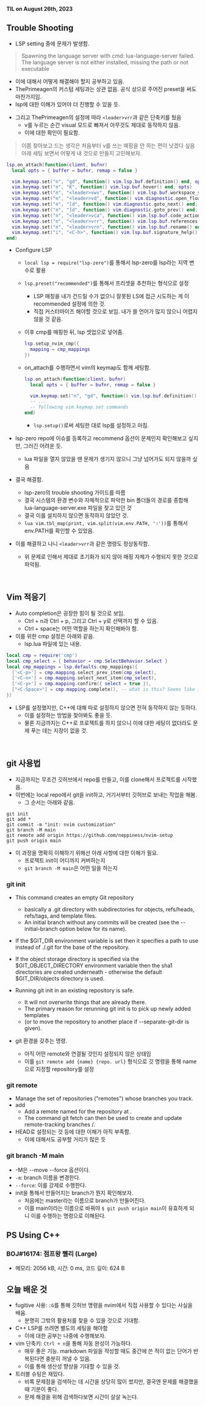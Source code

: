 **TIL on August 26th, 2023**

## Trouble Shooting
* LSP setting 중에 문제가 발생함.

> Spawning the language server with cmd:
> lua-language-server failed.
> The language server is not either installed, missing the path or not executable

  - 이에 대해서 어떻게 해결해야 할지 공부하고 있음.
  - ThePrimeagen의 커스텀 세팅과는 상관 없음. 공식 상으로 주어진 preset을 써도 마찬가지임.
  - lsp에 대한 이해가 있어야 더 진행할 수 있을 듯.

* 그리고 ThePrimeagen의 설정에 따라 `<leader>vrr`과 같은 단축키를 뒀음
  - <leader>v를 누르는 순간 visual 모드로 빠져서 아무것도 제대로 동작하지 않음.
  - 이에 대한 확인이 필요함.
> 이쯤 찾아보고 드는 생각은 처음부터 v를 쓰는 매핑을 안 하는 편이 낫겠다 싶음
> 아래 세팅 보면서 어떻게 내 것으로 만들지 고민해보자.

```lua
lsp.on_attach(function(client, bufnr)
  local opts = { buffer = bufnr, remap = false }

  vim.keymap.set("n", "gd", function() vim.lsp.buf.definition() end, opts)
  vim.keymap.set("n", "K", function() vim.lsp.buf.hover() end, opts)
  vim.keymap.set("n", "<leader>vws", function() vim.lsp.buf.workspace_symbol() end, opts)
  vim.keymap.set("n", "<leader>vd", function() vim.diagnostic.open_float() end, opts)
  vim.keymap.set("n", "[d", function() vim.diagnostic.goto_next() end, opts)
  vim.keymap.set("n", "]d", function() vim.diagnostic.goto_prev() end, opts)
  vim.keymap.set("n", "<leader>vca", function() vim.lsp.buf.code_action() end, opts)
  vim.keymap.set("n", "<leader>vrr", function() vim.lsp.buf.references() end, opts)
  vim.keymap.set("n", "<leader>vrn", function() vim.lsp.buf.rename() end, opts)
  vim.keymap.set("i", "<C-h>", function() vim.lsp.buf.signature_help() end, opts)
end)
```

* Configure LSP
  - `local lsp = require("lsp-zero")`를 통해서 lsp-zero를 lsp라는 지역 변수로 활용
  - `lsp.preset("recommended")`를 통해서 프리셋을 추천하는 형식으로 설정
    + LSP 매칭을 내가 건드릴 수가 없으니 잘못된 LS에 접근 시도하는 게 이 recommended 설정에 의한 것.
    + 직접 커스터마이즈 해야할 것으로 보임. 내가 쓸 언어가 많지 않으니 어렵지 않을 것 같음.
  - 이후 cmp를 매핑한 뒤, lsp 셋업으로 넣어줌.

    ```lua
    lsp.setup_nvim_cmp({
      mapping = cmp_mappings
    })
    ```

  - on_attach를 수행하면서 vim의 keymap도 함께 세팅함.
    ```lua
    lsp.on_attach(function(client, bufnr)
      local opts = { buffer = bufnr, remap = false }

      vim.keymap.set("n", "gd", function() vim.lsp.buf.definition() end, opts)
      -- ...
      -- following vim.keymap.set commands
    end)
    ```

    - `lsp.setup()`로써 세팅한 대로 lsp를 설정하고 마침.
* lsp-zero repo에 이슈를 등록하고 recommend 옵션이 문제인지 확인해보고 싶지만, 그러긴 어려운 듯.
  - lua 파일을 열지 않았을 땐 문제가 생기지 않으니 그냥 넘어가도 되지 않을까 싶음

* 결국 해결함.
  - lsp-zero의 trouble shooting 가이드를 따름
  - 결국 시스템의 환경 변수와 자체적으로 파악한 bin 폴더들의 경로를 종합해 lua-language-server.exe 파일을 찾고 있던 것
  - 결국 이를 설치하지 않으면 동작하지 않았던 것.
  - `lua vim.tbl_map(print, vim.split(vim.env.PATH, ':'))`를 통해서 env.PATH를 확인할 수 있었음.
* 이를 해결하고 나니 `<leader>vrr`과 같은 명령도 정상동작함.
  - 위 문제로 인해서 제대로 초기화가 되지 않아 매핑 자체가 수행되지 못한 것으로 파악됨.

<br>

## Vim 적응기
* Auto completion은 굉장한 힘이 될 것으로 보임.
  - Ctrl + n과 Ctrl + p, 그리고 Ctrl + y로 선택까지 할 수 있음.
  - Ctrl + space는 어떤 역할을 하는지 확인해봐야 함.
* 이를 위한 cmp 설정은 아래와 같음.
  - lsp.lua 파일에 있는 내용.

```lua
local cmp = require('cmp')
local cmp_select = { behavior = cmp.SelectBehavior.Select }
local cmp_mappings = lsp.defaults.cmp_mappings({
  ['<C-p>'] = cmp.mapping.select_prev_item(cmp_select),
  ['<C-n>'] = cmp.mapping.select_next_item(cmp_select),
  ['<C-y>'] = cmp.mapping.confirm({ select = true }),
  ["<C-Space>"] = cmp.mapping.complete(), -- what is this? Seems like it doesn't work
})
```

* LSP를 설정했지만, C++에 대해 따로 설정하지 않으면 전혀 동작하지 않는 듯하다.
  - 이를 설정하는 방법을 찾아봐도 좋을 듯.
  - 물론 지금까지는 C++로 프로젝트를 하지 않으니 이에 대한 세팅이 없더라도 문제 푸는 데는 지장이 없을 것.

<br>

## git 사용법
* 지금까지는 무조건 깃허브에서 repo를 만들고, 이를 clone해서 프로젝트를 시작했음.
* 이번에는 local repo에서 git을 init하고, 거기서부터 깃허브로 보내는 작업을 해봄.
  - 그 순서는 아래와 같음.

```
git init
git add *
git commit -m "init: nvim customization"
git branch -M main
git remote add origin https://github.com/neppiness/nvim-setup
git push origin main
```

* 이 과정을 명확히 이해하기 위해선 아래 사항에 대한 이해가 필요.
  - 프로젝트 init이 어디까지 커버하는지
  - `git branch -M main`은 어떤 일을 하는지

### git init
* This command creates an empty Git repository
  - basically a .git directory with subdirectories for objects, refs/heads, refs/tags, and template files.
  - An initial branch without any commits will be created (see the --initial-branch option below for its name).
* If the $GIT_DIR environment variable is set then it specifies a path to use instead of ./.git for the base of the repository.
* If the object storage directory is specified via the $GIT_OBJECT_DIRECTORY environment variable then the sha1 directories are created underneath - otherwise the default $GIT_DIR/objects directory is used.
* Running git init in an existing repository is safe.
  - It will not overwrite things that are already there.
  - The primary reason for rerunning git init is to pick up newly added templates
  - (or to move the repository to another place if --separate-git-dir is given).

* git 환경을 갖추는 명령.
  - 아직 어떤 remote와 연결될 것인지 설정되지 않은 상태임
  - 이를 `git remote add {name} {repo. url}` 형식으로 깃 명령을 통해 name으로 지정할 repository를 설정

### git remote
* Manage the set of repositories ("remotes") whose branches you track.
* add
  - Add a remote named <name> for the repository at <URL>.
  - The command git fetch <name> can then be used to create and update remote-tracking branches <name>/<branch>.
* HEAD로 설정되는 것 등에 대한 이해가 아직 부족함.
  - 이에 대해서도 공부할 거리가 많은 듯

### git branch -M main
* -M은 --move --force 옵션이다.
* `-m`: branch 이름을 변경한다.
* `--force`: 이를 강제로 수행한다.
* init을 통해서 만들어지는 branch가 뭔지 확인해보자.
  - 처음에는 master라는 이름으로 branch가 만들어진다.
  - 이를 main이라는 이름으로 바꿔야 `$ git push origin main`이 유효하게 되니 이를 수행하는 명령으로 이해된다.

## PS Using C++
### BOJ#16174: 점프왕 쩰리 (Large)
* 메모리: 2056 kB, 시간: 0 ms, 코드 길이: 624 B

## 오늘 배운 것
* fugitive 사용: `:G`를 통해 깃허브 명령을 nvim에서 직접 사용할 수 있다는 사실을 배움.
  - 분명히 그밖의 활용처를 찾을 수 있을 것으로 기대함.
* C++ LSP를 쓰려면 별도의 세팅을 해야함
  - 이에 대한 공부는 나중에 수행해보자.
* vim 단축키: `Ctrl + n`을 통해 자동 완성이 가능하다.
  - 매우 좋은 기능. markdown 파일을 작성할 때도 중간에 쓴 적이 없는 단어가 반복된다면 충분히 꺼낼 수 있음.
  - 이를 통해 생산성 향상을 기대할 수 있을 것.
* 트러블 슈팅은 재밌다.
  - 비록 문제점을 검색하는 데 시간을 상당히 많이 썼지만, 결국엔 문제를 해결했을 때 기분이 좋다.
  - 문제 해결을 위해 검색하다보면 시간이 살살 녹는다.
